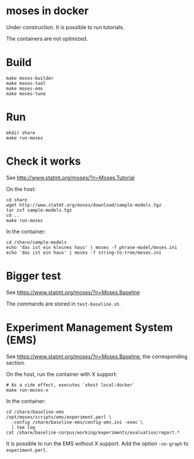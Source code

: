 # moses in docker

Under construction. It is possible to run tutorials.

The containers are not optimized.

# Build

```
make moses-builder
make moses-tool
make moses-ems
make moses-tune
```

# Run

```
mkdir share
make run-moses
```

# Check it works

See <http://www.statmt.org/moses/?n=Moses.Tutorial>

On the host:

```
cd share
wget http://www.statmt.org/moses/download/sample-models.tgz
tar zxf sample-models.tgz
cd ..
make run-moses
```

In the container:

```
cd /share/sample-models
echo 'das ist ein kleines haus' | moses -f phrase-model/moses.ini
echo 'das ist ein haus' | moses -f string-to-tree/moses.ini
```

# Bigger test

See <https://www.statmt.org/moses/?n=Moses.Baseline>

The commands are stored in `test-baseline.sh`.


# Experiment Management System (EMS)

See <https://www.statmt.org/moses/?n=Moses.Baseline>, the corresponding section.


On the host, run the container with X support:

```
# As a side effect, executes `xhost local:docker`
make run-moses-x
```

In the container:

```
cd /share/baseline-ems
/opt/moses/scripts/ems/experiment.perl \
  -config /share/baseline-ems/config-ems.ini -exec \
  | tee log
cat /share/baseline-corpus/working/experiments/evaluation/report.*
```

It is possible to run the EMS without X support. Add the option `-no-graph` to `experiment.perl`.
